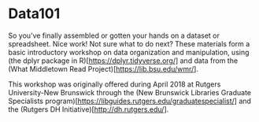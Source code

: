 # Data101
So you’ve finally assembled or gotten your hands on a dataset or spreadsheet. Nice work! Not sure what to do next? These materials form a basic introductory workshop on data organization and manipulation, using (the dplyr package in R)[https://dplyr.tidyverse.org/] and data from the (What Middletown Read Project)[https://lib.bsu.edu/wmr/].

This workshop was originally offered during April 2018 at Rutgers University-New Brunswick through the (New Brunswick Libraries Graduate Specialists program)[https://libguides.rutgers.edu/graduatespecialist/] and the (Rutgers DH Initiative)[http://dh.rutgers.edu/].